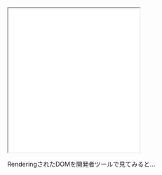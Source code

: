
<iframe src="../resources/demo/4.0_css-modules_basic/" style="height:330px"></iframe>

RenderingされたDOMを開発者ツールで見てみると...

